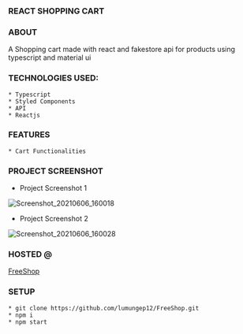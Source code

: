 ### REACT SHOPPING CART

### ABOUT

A Shopping cart made with react and fakestore api for products using typescript
and material ui

### TECHNOLOGIES USED:

    * Typescript
    * Styled Components
    * API
    * Reactjs

### FEATURES

    * Cart Functionalities

### PROJECT SCREENSHOT

-   Project Screenshot 1

![Screenshot_20210606_160018](https://user-images.githubusercontent.com/58906058/120925133-aa6c9880-c6c6-11eb-8d63-ce3f5e217deb.png)

-   Project Screenshot 2

![Screenshot_20210606_160028](https://user-images.githubusercontent.com/58906058/120925139-ad678900-c6c6-11eb-8fad-c17960334969.png)

### HOSTED @

[FreeShop](https://lumungep12.github.io/FreeShop/)

### SETUP

    * git clone https://github.com/lumungep12/FreeShop.git
    * npm i
    * npm start
